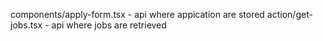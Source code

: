components/apply-form.tsx - api where appication are stored
action/get-jobs.tsx - api where jobs are retrieved
